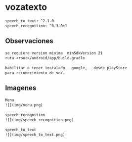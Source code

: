 # vozatexto

    speech_to_text: ^2.1.0
    speech_recognition: ^0.3.0+1

## Observaciones

    se requiere version minima  minSdkVersion 21
    ruta <root>/android/app/build.gradle

    habilitar o tener instalado __google,__ desde playStore
    para reconocimiento de voz.

## Imagenes

    Menu
    ![](img/menu.png)

    speech_recognition
    ![](img/speech_recognition.png)

    speech_to_text
    ![](img/speech_to_text.png)
